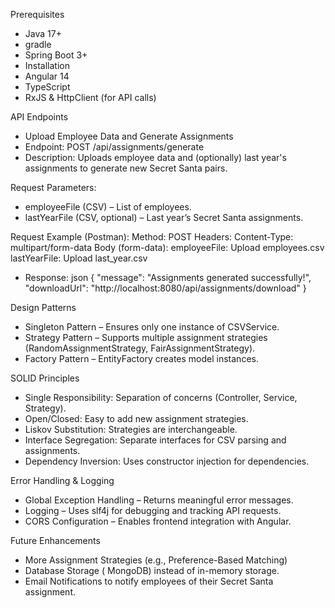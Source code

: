 Prerequisites
* Java 17+
* gradle
* Spring Boot 3+
* Installation
* Angular 14
* TypeScript
* RxJS & HttpClient (for API calls)
 
API Endpoints
* Upload Employee Data and Generate Assignments
* Endpoint: POST /api/assignments/generate
* Description: Uploads employee data and (optionally) last year's assignments to generate new Secret Santa pairs.

 Request Parameters:
* employeeFile (CSV) – List of employees.
* lastYearFile (CSV, optional) – Last year’s Secret Santa assignments.

 Request Example (Postman):
   Method: POST
   Headers: Content-Type: multipart/form-data
   Body (form-data):
   employeeFile: Upload employees.csv
   lastYearFile: Upload last_year.csv
* Response:
json
{
"message": "Assignments generated successfully!",
"downloadUrl": "http://localhost:8080/api/assignments/download"
}

 Design Patterns
* Singleton Pattern – Ensures only one instance of CSVService.
* Strategy Pattern – Supports multiple assignment strategies (RandomAssignmentStrategy, FairAssignmentStrategy).
* Factory Pattern – EntityFactory creates model instances.

 SOLID Principles 
* Single Responsibility: Separation of concerns (Controller, Service, Strategy).
* Open/Closed: Easy to add new assignment strategies.
* Liskov Substitution: Strategies are interchangeable.
* Interface Segregation: Separate interfaces for CSV parsing and assignments.
* Dependency Inversion: Uses constructor injection for dependencies.
  
 Error Handling & Logging
* Global Exception Handling – Returns meaningful error messages.
* Logging – Uses slf4j for debugging and tracking API requests.
* CORS Configuration – Enables frontend integration with Angular.

 Future Enhancements
* More Assignment Strategies (e.g., Preference-Based Matching)
* Database Storage ( MongoDB) instead of in-memory storage.
* Email Notifications to notify employees of their Secret Santa assignment.
